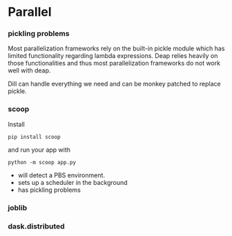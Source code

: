 # Parallel

### pickling problems

Most parallelization frameworks rely on the built-in pickle module which has limited functionality regarding lambda expressions.
Deap relies heavily on those functionalities and thus most parallelization frameworks do not work well with deap.

Dill can handle everything we need and can be monkey patched to replace pickle.


### scoop

Install

`pip install scoop`

and run your app with

`python -m scoop app.py`

 * will detect a PBS environment.
 * sets up a scheduler in the background
 * has pickling problems

### joblib

### dask.distributed
